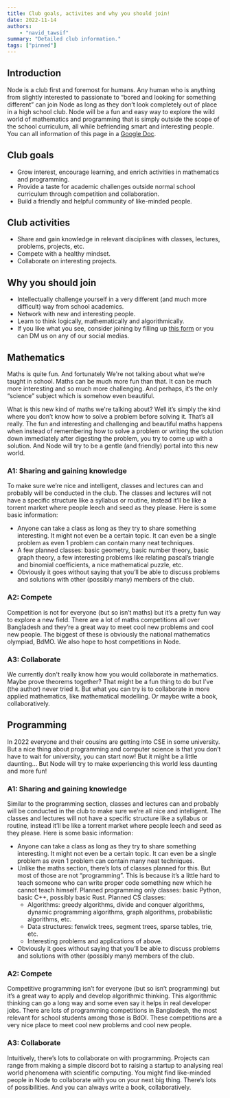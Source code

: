 ```yaml
---
title: Club goals, activites and why you should join!
date: 2022-11-14
authors:
    - "navid_tawsif"
summary: "Detailed club information."
tags: ["pinned"]
---
```


## Introduction

Node is a club first and foremost for humans. Any human who is anything from slightly interested to passionate to “bored and looking for something different” can join Node as long as they don’t look completely out of place in a high school club. Node will be a fun and easy way to explore the wild world of mathematics and programming that is simply outside the scope of the school curriculum, all while befriending smart and interesting people. You can all information of this page in a [Google Doc](https://docs.google.com/document/d/1qmKZ7iK-TGr-qsSn7ZrD874s2-LbQualvabfjvUYzgs/edit?usp=sharing).

## Club goals

+ Grow interest, encourage learning, and enrich activities in mathematics and programming.
+ Provide a taste for academic challenges outside normal school curriculum through competition and collaboration.
+ Build a friendly and helpful community of like-minded people.

## Club activities

+ Share and gain knowledge in relevant disciplines with classes, lectures, problems, projects, etc.
+ Compete with a healthy mindset.
+ Collaborate on interesting projects.

## Why you should join

+ Intellectually challenge yourself in a very different (and much more difficult) way from school academics.
+ Network with new and interesting people.
+ Learn to think logically, mathematically and algorithmically.
+ If you like what you see, consider joining by filling up [this form](https://docs.google.com/forms/d/e/1FAIpQLSdElN3BA2mJZpMfSiFXALVu-GRVnDrywjQMg9ISs_9TSGwZtQ/viewform?usp=sf_link) or you can DM us on any of our social medias.

## Mathematics

Maths is quite fun. And fortunately We're not talking about what we’re taught in school. Maths can be much more fun than that. It can be much more interesting and so much more challenging. And perhaps, it’s the only “science” subject which is somehow even beautiful.

What is this new kind of maths we're talking about? Well it’s simply the kind where you don’t know how to solve a problem before solving it. That’s all really. The fun and interesting and challenging and beautiful maths happens when instead of remembering how to solve a problem or writing the solution down immediately after digesting the problem, you try to come up with a solution.
And Node will try to be a gentle (and friendly) portal into this new world.

### A1: Sharing and gaining knowledge

To make sure we’re nice and intelligent, classes and lectures can and probably will be conducted in the club. The classes and lectures will not have a specific structure like a syllabus or routine, instead it’ll be like a torrent market where people leech and seed as they please. Here is some basic information:
+ Anyone can take a class as long as they try to share something interesting. It might not even be a certain topic. It can even be a single problem as even 1 problem can contain many neat techniques.
+ A few planned classes: basic geometry, basic number theory, basic graph theory, a few interesting problems like relating pascal’s triangle and binomial coefficients, a nice mathematical puzzle, etc.
+ Obviously it goes without saying that you’ll be able to discuss problems and solutions with other (possibly many) members of the club.

### A2: Compete

Competition is not for everyone (but so isn’t maths) but it’s a pretty fun way to explore a new field. There are a lot of maths competitions all over Bangladesh and they’re a great way to meet cool new problems and cool new people. The biggest of these is obviously the national mathematics olympiad, BdMO. We also hope to host competitions in Node.

### A3: Collaborate

We currently don't really know how you would collaborate in mathematics. Maybe prove theorems together? That might be a fun thing to do but I’ve (the author) never tried it. But what you can try is to collaborate in more applied mathematics, like mathematical modelling. Or maybe write a book, collaboratively.

## Programming

In 2022 everyone and their cousins are getting into CSE in some university. But a nice thing about programming and computer science is that you don’t have to wait for university, you can start now! But it might be a little daunting…
But Node will try to make experiencing this world less daunting and more fun!

### A1: Sharing and gaining knowledge

Similar to the programming section, classes and lectures can and probably will be conducted in the club to make sure we’re all nice and intelligent. The classes and lectures will not have a specific structure like a syllabus or routine, instead it’ll be like a torrent market where people leech and seed as they please. Here is some basic information:
+ Anyone can take a class as long as they try to share something interesting. It might not even be a certain topic. It can even be a single problem as even 1 problem can contain many neat techniques.
+ Unlike the maths section, there’s lots of classes planned for this. But most of those are not “programming”. This is because it’s a little hard to teach someone who can write proper code something new which he cannot teach himself. Planned programming only classes: basic Python, basic C++, possibly basic Rust. Planned CS classes:
  - Algorithms: greedy algorithms, divide and conquer algorithms, dynamic programming algorithms, graph algorithms, probabilistic algorithms, etc.
  - Data structures: fenwick trees, segment trees, sparse tables, trie, etc.
  - Interesting problems and applications of above.
+ Obviously it goes without saying that you’ll be able to discuss problems and solutions with other (possibly many) members of the club.

### A2: Compete

Competitive programming isn’t for everyone (but so isn’t programming) but it’s a great way to apply and develop algorithmic thinking. This algorithmic thinking can go a long way and some even say it helps in real developer jobs. There are lots of programming competitions in Bangladesh, the most relevant for school students among those is BdOI. These competitions are a very nice place to meet cool new problems and cool new people.

### A3: Collaborate

Intuitively, there’s lots to collaborate on with programming. Projects can range from making a simple discord bot to raising a startup to analysing real world phenomena with scientific computing. You might find like-minded people in Node to collaborate with you on your next big thing. There’s lots of possibilities. And you can always write a book, collaboratively.
